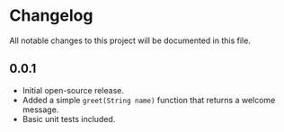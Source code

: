 # Changelog

All notable changes to this project will be documented in this file.

## 0.0.1

- Initial open-source release.
- Added a simple `greet(String name)` function that returns a welcome message.
- Basic unit tests included.
